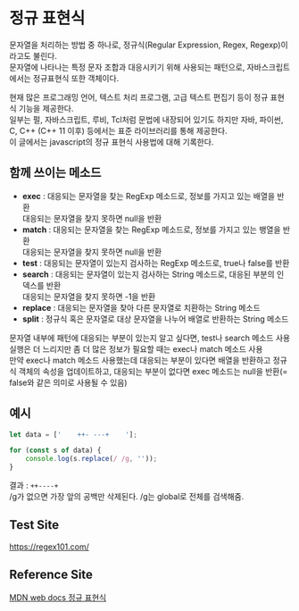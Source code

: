 # 정규 표현식  
문자열을 처리하는 방법 중 하나로, 정규식(Regular Expression, Regex, Regexp)이라고도 불린다.  
문자열에 나타나는 특정 문자 조합과 대응시키기 위해 사용되는 패턴으로, 자바스크립트에서는 정규표현식 또한 객체이다.  
  
현재 많은 프로그래밍 언어, 텍스트 처리 프로그램, 고급 텍스트 편집기 등이 정규 표현식 기능을 제공한다.  
일부는 펄, 자바스크립트, 루비, Tcl처럼 문법에 내장되어 있기도 하지만 자바, 파이썬, C, C++ (C++ 11 이후) 등에서는 표준 라이브러리를 통해 제공한다.  
이 글에서는 javascript의 정규 표현식 사용법에 대해 기록한다.  

## 함께 쓰이는 메소드  
- __exec__ : 대응되는 문자열을 찾는 RegExp 메소드로, 정보를 가지고 있는 배열을 반환  
대응되는 문자열을 찾지 못하면 null을 반환
- __match__ : 대응되는 문자열을 찾는 RegExp 메소드로, 정보를 가지고 있는 뱅열을 반환  
대응되는 문자열을 찾지 못하면 null을 반환  
- __test__ : 대응되는 문자열이 있는지 검사하는 RegExp 메소드로, true나 false를 반환  
- __search__ : 대응되는 문자열이 있는지 검사하는 String 메소드로, 대응된 부분의 인덱스를 반환  
대응되는 문자열을 찾지 못하면 -1을 반환  
- __replace__ : 대응되는 문자열을 찾아 다른 문자열로 치환하는 String 메소드  
- __split__ : 정규식 혹은 문자열로 대상 문자열을 나누어 배열로 반환하는 String 메소드  
  
문자열 내부에 패턴에 대응되는 부분이 있는지 알고 싶다면, test나 search 메소드 사용  
실행은 더 느리지만 좀 더 많은 정보가 필요할 때는 exec나 match 메소드 사용  
만약 exec나 match 메소드 사용했는데 대응되는 부분이 있다면 배열을 반환하고 정규식 객체의 속성을 업데이트하고, 대응되는 부분이 없다면 exec 메소드는 null을 반환(= false와 같은 의미로 사용될 수 있음)  

## 예시  
```javascript  
let data = ['    ++- ---+    '];

for (const s of data) {
	console.log(s.replace(/ /g, ''));
}
```
결과 : `++----+`  
/g가 없으면 가장 앞의 공백만 삭제된다. /g는 global로 전체를 검색해줌.  

## Test Site  
https://regex101.com/  

## Reference Site  
[MDN web docs 정규 표현식](https://developer.mozilla.org/ko/docs/Web/JavaScript/Guide/%EC%A0%95%EA%B7%9C%EC%8B%9D)

